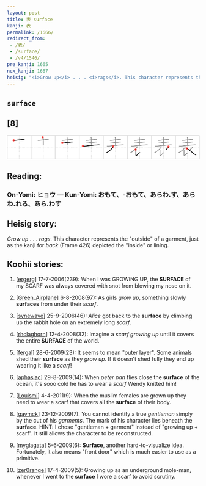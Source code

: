 ```yaml
---
layout: post
title: 表 surface
kanji: 表
permalink: /1666/
redirect_from:
 - /表/
 - /surface/
 - /v4/1546/
pre_kanji: 1665
nex_kanji: 1667
heisig: "<i>Grow up</i> . . . <i>rags</i>. This character represents the &quot;outside&quot; of a garment, just as the kanji for <i>back</i> (Frame 426) depicted the &quot;inside&quot; or lining."
---
```


## `surface`

## [8]

<div class="stroke"><img src="../images/E8A1A8.png" /></div>

## Reading:

### On-Yomi: ヒョウ &mdash; Kun-Yomi: おもて、-おもて、あらわ.す、あらわ.れる、あら.わす

## Heisig story:

<i>Grow up</i> . . . <i>rags</i>. This character represents the &quot;outside&quot; of a garment, just as the kanji for <i>back</i> (Frame 426) depicted the &quot;inside&quot; or lining.

## Koohii stories:

1) [<a href="http://kanji.koohii.com/profile/ergerg">ergerg</a>] 17-7-2006(239): When I was GROWING UP, the<strong> SURFACE</strong> of my SCARF was always covered with snot from blowing my nose on it.

2) [<a href="http://kanji.koohii.com/profile/Green_Airplane">Green_Airplane</a>] 6-8-2008(97): As girls <em>grow up</em>, something slowly <strong>surfaces</strong> from under their <em>scarf</em>.

3) [<a href="http://kanji.koohii.com/profile/synewave">synewave</a>] 25-9-2006(46): <em>Alice</em> got back to the<strong> surface</strong> by climbing up the rabbit hole on an extremely long <em>scarf</em>.

4) [<a href="http://kanji.koohii.com/profile/rhclaghorn">rhclaghorn</a>] 12-4-2008(32): Imagine a <em>scarf</em> <em>growing up</em> until it covers the entire<strong> SURFACE</strong> of the world.

5) [<a href="http://kanji.koohii.com/profile/fergal">fergal</a>] 28-6-2009(23): It seems to mean &quot;outer layer&quot;. Some animals shed their <strong>surface</strong> as they <em>grow up</em>. If it doesn&#039;t shed fully they end up wearing it like a <em>scarf</em>!

6) [<a href="http://kanji.koohii.com/profile/aphasiac">aphasiac</a>] 29-8-2009(14): When <em>peter pan</em> flies close the<strong> surface</strong> of the ocean, it&#039;s sooo cold he has to wear a <em>scarf</em> Wendy knitted him!

7) [<a href="http://kanji.koohii.com/profile/Louismi">Louismi</a>] 4-4-2011(9): When the muslim females are grown up they need to wear a scarf that covers all the<strong> surface</strong> of their body.

8) [<a href="http://kanji.koohii.com/profile/gavmck">gavmck</a>] 23-12-2009(7): You cannot identify a true <em>gentleman</em> simply by the cut of his <em>garments</em>. The mark of his character lies beneath the<strong> surface</strong>. HINT: I chose &quot;gentleman + garment&quot; instead of &quot;growing up + scarf&quot;. It still allows the character to be reconstructed.

9) [<a href="http://kanji.koohii.com/profile/myglagata">myglagata</a>] 5-6-2009(6): <strong>Surface</strong>, another hard-to-visualize idea. Fortunately, it also means &quot;front door&quot; which is much easier to use as a primitive.

10) [<a href="http://kanji.koohii.com/profile/zer0range">zer0range</a>] 17-4-2009(5): Growing up as an underground mole-man, whenever I went to the<strong> surface</strong> I wore a scarf to avoid scrutiny.
